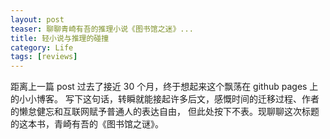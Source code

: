```yaml
---
layout: post
teaser: 聊聊青崎有吾的推理小说《图书馆之迷》...
title: 轻小说与推理的碰撞
category: Life
tags: [reviews]
---
```


距离上一篇 post 过去了接近 30 个月，终于想起来这个飘荡在 github pages 上的小小博客。
写下这句话，转瞬就能接起许多后文，感慨时间的迁移过程、作者的懒怠健忘和互联网赋予普通人的表达自由，
但此处按下不表。现聊聊这次标题的这本书，青崎有吾的《图书馆之谜》。

